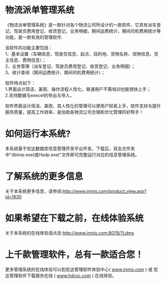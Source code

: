 # 物流派单管理系统

《物流派单管理系统》是一款针对各个物流公司所设计的一款软件，它具有派车登记、驾驶员费用登记、收货登记，业务明细，期间运费统计，期间司机费用统计等功能，是一款有效的管理软件.

 该软件的功能主要包括：   
 1、基本设置（车辆信息、驾驶员信息、起点、目的地、货物名称、信物信息、货主信息、费用信息）；   
 2、业务管理（派车登记、驾驶员费用登记、收货登记、业务明细）；   
 3、统计查询（期间运费统计、期间司机费用统计）； 
 
 软件特点如下：   
 1.界面设计简洁、美观、操作流程人性化，普通用户不需培训也能很快上手；  
 2.支持数据与execel的导出与导入。 
 
  软件界面设计简洁、美观、其人性化的管理可以使用户轻易上手，软件支持与提升服务质量，提高工作效率，是协助各物流公司合理和优化管理的好帮手！

# 如何运行本系统?

本系统基于宏达数据库信息管理开发平台开发，下载后，双击文件夹中"dbimp.exe(或Hadp.exe)"文件即可完整运行对应的信息管理系统。

# 了解系统的更多信息

关于本系统更多信息，请参阅:http://www.inmis.com/product_view.asp?id=1630

# 如果希望在下载之前，在线体验系统

关于本系统的在线体验请点击:http://www.inmis.com:8076/?Ldms

# 上千款管理软件，总有一款适合您！

更多管理系统的在线体验可以到宏达管理软件体验中心( www.inmis.com ) 或 宏达管理软件下载服务在线 ( www.hdcsc.com ) 在线体验。

